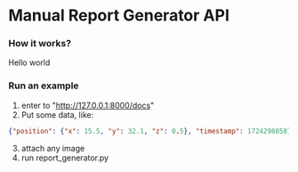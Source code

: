 # Manual Report Generator API
### How it works?
Hello world

### Run an example
1. enter to "http://127.0.0.1:8000/docs"
2. Put some data, like:
```json
{"position": {"x": 15.5, "y": 32.1, "z": 0.5}, "timestamp": 1724298858}
```
3. attach any image
4. run report_generator.py